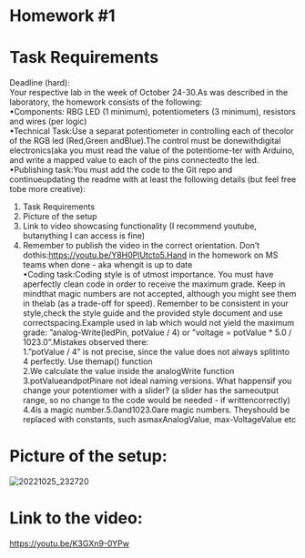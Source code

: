 # Homework #1  

# Task Requirements
Deadline (hard):    
Your respective lab in the week of October 24-30.As was described in the laboratory, the homework consists of the following:  
•Components:  RBG  LED  (1  minimum),  potentiometers  (3  minimum), resistors and wires (per logic)  
•Technical Task:Use a separat potentiometer in controlling each of thecolor of the RGB led (Red,Green andBlue).The control must be donewithdigital electronics(aka you must read the value of the potentiome-ter with Arduino, and write a mapped value to each of the pins connectedto the led.  
•Publishing task:You must add the code to the Git repo and continueupdating the readme with at least the following details (but feel free tobe more creative):  
1.  Task Requirements  
2.  Picture of the setup  
3.  Link to video showcasing functionality (I recommend youtube,  butanything I can access is fine)  
4.  Remember to publish the video in the correct orientation.  Don’t dothis:https://youtu.be/Y8H0PlUtcto5.Hand in the homework on MS teams when done - aka whengit is up to date  
•Coding task:Coding style is of utmost importance.  You must have aperfectly clean code in order to receive the maximum grade.  Keep in mindthat magic numbers are not accepted, although you might see them in thelab (as a trade-off for speed).  Remember to be consistent in your style,check  the  style  guide  and  the  provided  style  document  and  use  correctspacing.Example used in lab which would not yield the maximum grade:  ”analog-Write(ledPin, potValue / 4) or ”voltage = potValue * 5.0 / 1023.0”.Mistakes observed there:  
1.”potValue / 4” is not precise, since the value does not always splitinto 4 perfectly.  Use themap() function    
2.We calculate the value inside the analogWrite function   
3.potValueandpotPinare not ideal naming versions. What happensif you change your potentiomer with a slider?  (a slider has the sameoutput range, so no change to the code would be needed - if writtencorrectly)  
4.4is  a  magic  number.5.0and1023.0are  magic  numbers.   Theyshould be replaced with constants, such asmaxAnalogValue, max-VoltageValue etc  

# Picture of the setup:
![20221025_232720](https://user-images.githubusercontent.com/79162778/197879955-f770254f-0910-49e1-a922-af982c2cc92c.jpg)
# Link to the video:
 https://youtu.be/K3GXn9-0YPw
